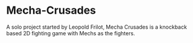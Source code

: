 # Mecha-Crusades
A solo project started by Leopold Frilot, Mecha Crusades is a knockback based 2D fighting game with Mechs as the fighters. 
